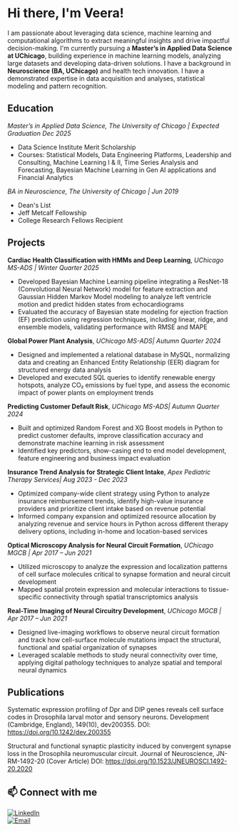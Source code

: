 # **Hi there, I'm Veera!**
I am passionate about leveraging data science, machine learning and computational algorithms to extract
meaningful insights and drive impactful decision-making. I'm currently pursuing a **Master’s in Applied Data Science at UChicago**, building experience in machine learning models, analyzing large datasets and developing data-driven solutions. I have a background in **Neuroscience (BA, UChicago)** and health tech innovation. I have a demonstrated expertise in data acquisition and analyses, statistical modeling and pattern recognition. 

## **Education** 
*Master’s in Applied Data Science, The University of Chicago | Expected Graduation Dec 2025*

- Data Science Institute Merit Scholarship
- Courses: Statistical Models, Data Engineering Platforms, Leadership and Consulting, Machine Learning I & II, Time Series
  Analysis and Forecasting, Bayesian Machine Learning in Gen AI applications and Financial Analytics

*BA in Neuroscience, The University of Chicago | Jun 2019*

- Dean's List
- Jeff Metcalf Fellowship
- College Research Fellows Recipient

## **Projects** 

**Cardiac Health Classification with HMMs and Deep Learning**, *UChicago MS-ADS | Winter Quarter 2025*
- Developed Bayesian Machine Learning pipeline integrating a ResNet-18 (Convolutional Neural Network) model for feature extraction and Gaussian Hidden Markov Model modeling to analyze left ventricle motion and predict hidden states from echocardiograms
- Evaluated the accuracy of Bayesian state modeling for ejection fraction (EF) prediction using regression techniques, including linear, ridge, and ensemble models, validating performance with RMSE and MAPE


**Global Power Plant Analysis**, *UChicago MS-ADS| Autumn Quarter 2024*
- Designed and implemented a relational database in MySQL, normalizing data and creating an Enhanced Entity Relationship (EER) diagram for structured energy data analysis
- Developed and executed SQL queries to identify renewable energy hotspots, analyze CO₂ emissions by fuel type, and assess the economic impact of power plants on employment trends

**Predicting Customer Default Risk**, *UChicago MS-ADS| Autumn Quarter 2024*
- Built and optimized Random Forest and XG Boost models in Python to predict customer defaults, improve classification accuracy and demonstrate machine learning in risk assessment
- Identified key predictors, show-casing end to end model development, feature engineering and business impact evaluation 

**Insurance Trend Analysis for Strategic Client Intake**, *Apex Pediatric Therapy Services| Aug 2023 - Dec 2023*
- Optimized company-wide client strategy using Python to analyze insurance reimbursement trends, identify high-value insurance providers and prioritize client intake based on revenue potential
- Informed company expansion and optimized resource allocation by analyzing revenue and service hours in Python across different therapy delivery options, including in-home and location-based services

**Optical Microscopy Analysis for Neural Circuit Formation**, *UChicago MGCB | Apr 2017 – Jun 2021*
- Utilized microscopy to analyze the expression and localization patterns of cell surface molecules critical to synapse formation and neural circuit development
- Mapped spatial protein expression and molecular interactions to tissue-specific connectivity through spatial transcriptomics analysis 

**Real-Time Imaging of Neural Circuitry Development**, *UChicago MGCB | Apr 2017 – Jun 2021*
- Designed live-imaging workflows to observe neural circuit formation and track how cell-surface molecule
mutations impact the structural, functional and spatial organization of synapses
- Leveraged scalable methods to study neural connectivity over time, applying digital pathology techniques
to analyze spatial and temporal neural dynamics

## **Publications** 
Systematic expression profiling of Dpr and DIP genes reveals cell surface codes in Drosophila larval motor and
sensory neurons. Development (Cambridge, England), 149(10), dev200355. DOI: https://doi.org/10.1242/dev.200355

Structural and functional synaptic plasticity induced by convergent synapse loss in the Drosophila neuromuscular circuit. Journal of Neuroscience, JN-
RM-1492-20 (Cover Article) DOI: https://doi.org/10.1523/JNEUROSCI.1492-20.2020

## 📫 Connect with me
[![LinkedIn](https://img.shields.io/badge/LinkedIn-Connect-blue)](https://www.linkedin.com/in/veeraanand)  
[![Email](https://img.shields.io/badge/Email-Contact-red)](mailto:veeraanand@uchicago.edu)

<!--
